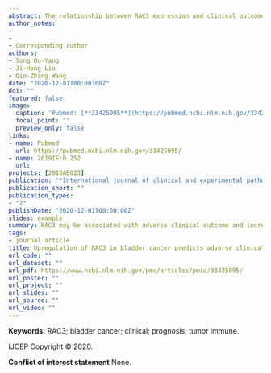 ```yaml
---
abstract: The relationship between RAC3 expression and clinical outcome in bladder cancer (BLCA) was uncertain. In this study, the expression level of RAC3 in BLCA and its clinical outcome were analyzed through various independent public databases. The mRNA expression level of RAC3 in BLCA and normal bladder was evaluated from the Gene Expression Omnibus (GEO), Oncomine, and The Cancer Genome Atlas (TCGA) database. The protein expression of RAC3 in BLCA and normal bladder was investigated from immunohistochemical images through the Human Protein Atlas (HPA) database. Next, gene tumor immune analyses were performed. Furthermore, gene set enrichment analysis (GESA) by Gene Ontology (GO) and Kyoto Encyclopedia of Genes and Genomes enrichment (KEGG) for RAC3 and its co-expressed genes were performed. Then, GESA was also performed to validate the KEGG pathways by the different expression of RAC3 in BLCA. The results indicated that, compared with normal bladder, the mRNA and protein expression of RAC3 in BLCA were both significantly higher than those of normal bladder tissues (P<0.05). The tumor immune analyses indicated RAC3 was associated with microsatellite instability, tumor mutational burden, tumor immune microenvironment, and immune cell infiltration level evaluation (P<0.05). The survival analysis result demonstrated that upregulation of RAC3 was associated with adverse survival in BLCA (P<0.05). Taken together, these findings suggest that RAC3 may be associated with adverse clinical outcome and increased tumor immune response in BLCA, and may be a prognostic and immunotherapy marker for BLCA.
author_notes:
- 
- 
- Corresponding author
authors:
- Song Ou-Yang
- Ji‑Hong Liu
- Qin‑Zhang Wang
date: "2020-12-01T00:00:00Z"
doi: ""
featured: false
image:
  caption: 'Pubmed: [**33425095**](https://pubmed.ncbi.nlm.nih.gov/33425095/)'
  focal_point: ""
  preview_only: false
links:
- name: Pubmed
  url: https://pubmed.ncbi.nlm.nih.gov/33425095/
- name: 2019IF:0.252
  url: 
projects: [2018AB023]
publication: '*International journal of clinical and experimental pathology, 13(12),* 2937–2949' 
publication_short: ""
publication_types:
- "2"
publishDate: "2020-12-01T00:00:00Z"
slides: example
summary: RAC3 may be associated with adverse clinical outcome and increased tumor immune response in BLCA, and may be a prognostic and immunotherapy marker for BLCA.
tags:
- journal article
title: Upregulation of RAC3 in bladder cancer predicts adverse clinical outcome and increased tumor immune response
url_code: ""
url_dataset: ""
url_pdf: https://www.ncbi.nlm.nih.gov/pmc/articles/pmid/33425095/
url_poster: ""
url_project: ""
url_slides: ""
url_source: ""
url_video: ""
---
```

**Keywords:** RAC3; bladder cancer; clinical; prognosis; tumor immune.

IJCEP Copyright © 2020.

**Conflict of interest statement**
None.
